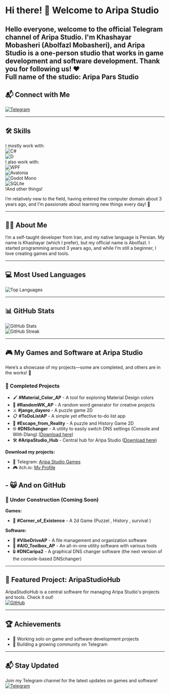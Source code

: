 # Hi there! 👋 Welcome to Aripa Studio

Hello everyone, welcome to the official Telegram channel of Aripa Studio. I'm Khashayar Mobasheri (Abolfazl Mobasheri), and Aripa Studio is a one-person studio that works in game development and software development. Thank you for following us! ❤️  
**Full name of the studio**: Aripa Pars Studio  
---
## 📬 Connect with Me  
[![Telegram](https://img.shields.io/badge/Telegram-Join%20Channel-2CA5E0?style=flat-square&logo=telegram&logoColor=white)](https://t.me/AripaStudio)

---
## 🛠️ Skills  
I mostly work with:  
![C#](https://img.shields.io/badge/C%23-239120?style=flat-square&logo=c-sharp&logoColor=white)  
![D](https://img.shields.io/badge/D-007A7A?style=flat-square&logo=d&logoColor=white)  
I also work with:  
![WPF](https://img.shields.io/badge/WPF-0078D7?style=flat-square&logo=dotnet&logoColor=white)  
![Avalonia](https://img.shields.io/badge/Avalonia-512BD4?style=flat-square&logo=avalonia&logoColor=white)  
![Godot Mono](https://img.shields.io/badge/Godot_Mono-478CBF?style=flat-square&logo=godotengine&logoColor=white)  
![SQLite](https://img.shields.io/badge/SQLite-003B57?style=flat-square&logo=sqlite&logoColor=white)  
!And other things!

I’m relatively new to the field, having entered the computer domain about 3 years ago, and I’m passionate about learning new things every day! 🌱  

---
## 🙋‍♂️ About Me  
I’m a self-taught developer from Iran, and my native language is Persian. My name is Khashayar (which I prefer), but my official name is Abolfazl. I started programming around 3 years ago, and while I’m still a beginner, I love creating games and tools.

---
## 💻 Most Used Languages  
![Top Languages](https://github-readme-stats.vercel.app/api/top-langs/?username=AripaStudio&layout=compact&theme=radical)

---
## 📊 GitHub Stats  
![GitHub Stats](https://github-readme-stats.vercel.app/api?username=AripaStudio&show_icons=true&theme=radical)  
![GitHub Streak](https://streak-stats.demolab.com/?user=AripaStudio&theme=radical)

---
## 🎮 My Games and Software at Aripa Studio  
Here’s a showcase of my projects—some are completed, and others are in the works! 🚀  

### 🎉 Completed Projects  
- 🖌️ **#Material_Color_AP** - A tool for exploring Material Design colors  
- 🎲 **#RandomWK_AP** - A random word generator for creative projects  
- ⚔️ **#jange_dayero** - A puzzle game 2D  
- 📋 **#ToDoListAP** - A simple yet effective to-do list app  
- 🏃 **#Escape_from_Reality** - A puzzle and History Game 2D  
- 🌐 **#DNSchanger** - A utility to easily switch DNS settings (Console and With Dlang) ([Download here](https://github.com/AripaStudio/DNSchangerWindowsConsole/releases))  
- 🛠️ **#AripaStudio_Hub** - Central hub for Aripa Studio ([Download here](#AripaStudioHub))  

**Download my projects:**  
- 📲 Telegram: [Aripa Studio Games](https://t.me/AripaStudioGames)  
- 🎮 itch.io: [My Profile](https://itch.io/profile/aripastudio)  
## - 😺 And on GitHub
### 🔧 Under Construction (Coming Soon)  
**Games:**  
- 🌌 **#Corner_of_Existence** - A 2d Game (Puzzel , History , survival ) 

**Software:**  
- 💾 **#VibeDriveAP** - A file management and organization software  
- 🧰 **#AIO_Toolbox_AP** - An all-in-one utility software with various tools  
- 🔒 **#DNCaripa2** - A graphical DNS changer software (the next version of the console-based DNSchanger)  

---
## 🌟 Featured Project: AripaStudioHub  
AripaStudioHub is a central software for managing Aripa Studio's projects and tools. Check it out!    
[![GitHub](https://img.shields.io/badge/GitHub-AripaStudioHub%20Repository-2CA5E0?style=flat-square&logo=github&logoColor=white)](https://github.com/AripaStudio/AripaStudioHub)

---
## 🏆 Achievements  
- 🎯 Working solo on game and software development projects  
- 🥇 Building a growing community on Telegram  

---

## 📬 Stay Updated  
Join my Telegram channel for the latest updates on games and software!  
[![Telegram](https://img.shields.io/badge/Telegram-Join%20Channel-2CA5E0?style=flat-square&logo=telegram&logoColor=white)](https://t.me/AripaStudio)
